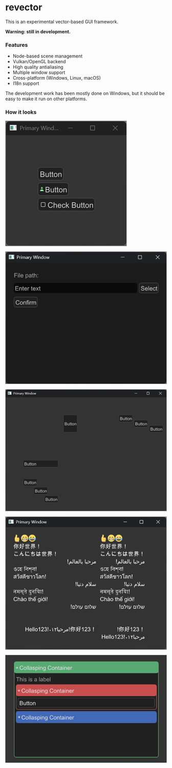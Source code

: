 # revector

This is an experimental vector-based GUI framework.

**Warning: still in development.**

### Features

* Node-based scene management
* Vulkan/OpenGL backend
* High quality antialiasing
* Multiple window support
* Cross-platform (Windows, Linux, macOS)
* I18n support

The development work has been mostly done on Windows, but it should be easy to make
it run on other platforms.

### How it looks

![Example 0](screenshot_0.png)

![Example 1](screenshot_1.png)

![Example 2](screenshot_2.png)

![Example 3](screenshot_3.png)

![Example 4](screenshot_4.png)